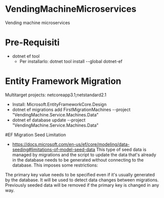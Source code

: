 # VendingMachineMicroservices
Vending machine microservices

# Pre-Requisiti
- dotnet ef tool
	- Per installarlo: dotnet tool install --global dotnet-ef

# Entity Framework Migration
Multitarget projects:  <TargetFrameworks>netcoreapp3.1;netstandard2.1</TargetFrameworks>
- Install: Microsoft.EntityFrameworkCore.Design
- dotnet ef migrations add FirstMigrationMachines --project "VendingMachine.Service.Machines.Data"
- dotnet ef database update --project "VendingMachine.Service.Machines.Data"


#EF Migration Seed Limitation
- https://docs.microsoft.com/en-us/ef/core/modeling/data-seeding#limitations-of-model-seed-data
This type of seed data is managed by migrations and the script to update the data that's already in the database needs to be generated without connecting to the database. This imposes some restrictions:

The primary key value needs to be specified even if it's usually generated by the database. It will be used to detect data changes between migrations.
Previously seeded data will be removed if the primary key is changed in any way.